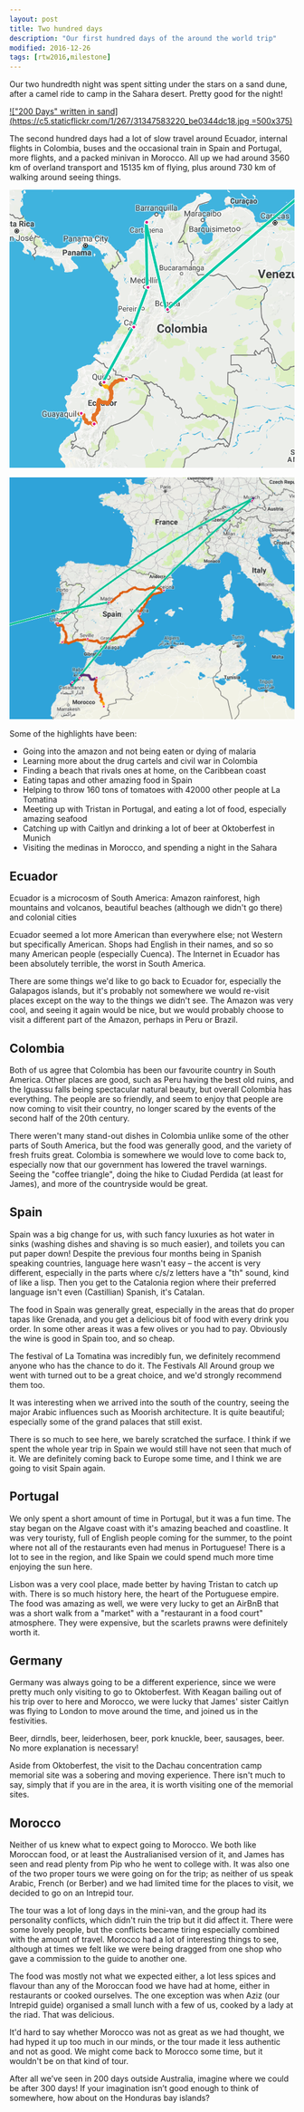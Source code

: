 ```yaml
---
layout: post
title: Two hundred days
description: "Our first hundred days of the around the world trip"
modified: 2016-12-26
tags: [rtw2016,milestone]
---
```


Our two hundredth night was spent sitting under the stars on a sand dune, after a camel ride to camp in the Sahara desert. Pretty good for the night!


[!["200 Days" written in sand](https://c5.staticflickr.com/1/267/31347583220_be0344dc18.jpg =500x375)](https://www.flickr.com/photos/140698305@N05/31347583220/in/album-72157677907738075/)

The second hundred days had a lot of slow travel around Ecuador, internal flights in Colombia, buses and the occasional train in Spain and Portugal, more flights, and a packed minivan in Morocco. All up we had around 3560 km of overland transport and 15135 km of flying, plus around 730 km of walking around seeing things.


![First one hundred days: South America](../images/rtw2016/200-days-route-south-america.png)


![First one hundred days: Europe](../images/rtw2016/200-days-route-europe.png)

Some of the highlights have been:

* Going into the amazon and not being eaten or dying of malaria
* Learning more about the drug cartels and civil war in Colombia
* Finding a beach that rivals ones at home, on the Caribbean coast
* Eating tapas and other amazing food in Spain
* Helping to throw 160 tons of tomatoes with 42000 other people at La Tomatina
* Meeting up with Tristan in Portugal, and eating a lot of food, especially amazing seafood
* Catching up with Caitlyn and drinking a lot of beer at Oktoberfest in Munich
* Visiting the medinas in Morocco, and spending a night in the Sahara


Ecuador
-------
Ecuador is a microcosm of South America: Amazon rainforest, high mountains and volcanos, beautiful beaches (although we didn't go there) and colonial cities

Ecuador seemed a lot more American than everywhere else; not Western but specifically American. Shops had English in their names, and so so many American people (especially Cuenca). The Internet in Ecuador has been absolutely terrible, the worst in South America.

There are some things we'd like to go back to Ecuador for, especially the Galapagos islands, but it's probably not somewhere we would re-visit places except on the way to the things we didn't see. The Amazon was very cool, and seeing it again would be nice, but we would probably choose to visit a different part of the Amazon, perhaps in Peru or Brazil.


Colombia
--------
Both of us agree that Colombia has been our favourite country in South America. Other places are good, such as Peru having the best old ruins, and the Iguassu falls being spectacular natural beauty, but overall Colombia has everything. The people are so friendly, and seem to enjoy that people are now coming to visit their country, no longer scared by the events of the second half of the 20th century.

There weren't many stand-out dishes in Colombia unlike some of the other parts of South America, but the food was generally good, and the variety of fresh fruits great. Colombia is somewhere we would love to come back to, especially now that our government has lowered the travel warnings. Seeing the "coffee triangle", doing the hike to Ciudad Perdida (at least for James), and more of the countryside would be great.


Spain
-----
Spain was a big change for us, with such fancy luxuries as hot water in sinks
 (washing dishes and shaving is so much easier), and toilets you can put paper down! Despite the previous four months being in Spanish speaking countries, language here wasn't easy – the accent is very different, especially in the parts where c/s/z letters have a "th" sound, kind of like a lisp. Then you get to the Catalonia region where their preferred language isn't even (Castillian) Spanish, it's Catalan.

The food in Spain was generally great, especially in the areas that do proper tapas like Grenada, and you get a delicious bit of food with every drink you order. In some other areas it was a few olives or you had to pay. Obviously the wine is good in Spain too, and so cheap.

The festival of La Tomatina was incredibly fun, we definitely recommend anyone who has the chance to do it. The Festivals All Around group we went with turned out to be a great choice, and we'd strongly recommend them too.

It was interesting when we arrived into the south of the country, seeing the major Arabic influences such as Moorish architecture. It is quite beautiful; especially some of the grand palaces that still exist.

There is so much to see here, we barely scratched the surface. I think if we spent the whole year trip in Spain we would still have not seen that much of it. We are definitely coming back to Europe some time, and I think we are going to visit Spain again.


Portugal
--------
We only spent a short amount of time in Portugal, but it was a fun time. The stay began on the Algave coast with it's amazing beached and coastline. It was very touristy, full of English people coming for the summer, to the point where not all of the restaurants even had menus in Portuguese! There is a lot to see in the region, and like Spain we could spend much more time enjoying the sun here.

Lisbon was a very cool place, made better by having Tristan to catch up with. There is so much history here, the heart of the Portuguese empire. The food was amazing as well, we were very lucky to get an AirBnB that was a short walk from a "market" with a "restaurant in a food court" atmosphere. They were expensive, but the scarlets prawns were definitely worth it.


Germany
-------
Germany was always going to be a different experience, since we were pretty much only visiting to go to Oktoberfest. With Keagan bailing out of his trip over to here and Morocco, we were lucky that James' sister Caitlyn was flying to London to move around the time, and joined us in the festivities.

Beer, dirndls, beer, leiderhosen, beer, pork knuckle, beer, sausages, beer. No more explanation is necessary!

Aside from Oktoberfest, the visit to the Dachau concentration camp memorial site was a sobering and moving experience. There isn't much to say, simply that if you are in the area, it is worth visiting one of the memorial sites.


Morocco
-------
Neither of us knew what to expect going to Morocco. We both like Moroccan food, or at least the Australianised version of it, and James has seen and read plenty from Pip who he went to college with. It was also one of the two proper tours we were going on for the trip; as neither of us speak Arabic, French (or Berber) and we had limited time for the places to visit, we decided to go on an Intrepid tour.

The tour was a lot of long days in the mini-van, and the group had its personality conflicts, which didn't ruin the trip but it did affect it. There were some lovely people, but the conflicts became tiring especially combined with the amount of travel. Morocco had a lot of interesting things to see, although at times we felt like we were being dragged from one shop who gave a commission to the guide to another one.

The food was mostly not what we expected either, a lot less spices and flavour than any of the Moroccan food we have had at home, either in restaurants or cooked ourselves. The one exception was when Aziz (our Intrepid guide) organised a small lunch with a few of us, cooked by a lady at the riad. That was delicious.

It'd hard to say whether Morocco was not as great as we had thought, we had hyped it up too much in our minds, or the tour made it less authentic and not as good. We might come back to Morocco some time, but it wouldn't be on that kind of tour.




After all we’ve seen in 200 days outside Australia, imagine where we could be after 300 days! If your imagination isn’t good enough to think of somewhere, how about on the Honduras bay islands?

